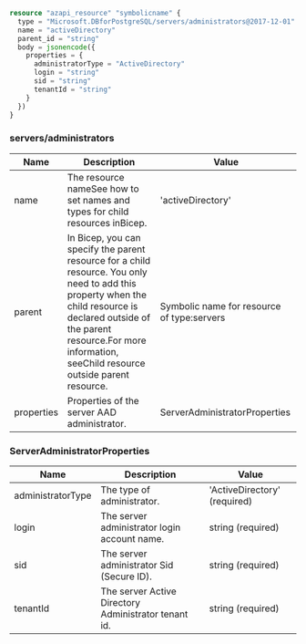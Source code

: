 ```terraform
resource "azapi_resource" "symbolicname" {
  type = "Microsoft.DBforPostgreSQL/servers/administrators@2017-12-01"
  name = "activeDirectory"
  parent_id = "string"
  body = jsonencode({
    properties = {
      administratorType = "ActiveDirectory"
      login = "string"
      sid = "string"
      tenantId = "string"
    }
  })
}

```

### servers/administrators

| Name | Description | Value |
|-|-|-|
| name | The resource nameSee how to set names and types for child resources inBicep. | 'activeDirectory' |
| parent | In Bicep, you can specify the parent resource for a child resource. You only need to add this property when the child resource is declared outside of the parent resource.For more information, seeChild resource outside parent resource. | Symbolic name for resource of type:servers |
| properties | Properties of the server AAD administrator. | ServerAdministratorProperties |


### ServerAdministratorProperties

| Name | Description | Value |
|-|-|-|
| administratorType | The type of administrator. | 'ActiveDirectory' (required) |
| login | The server administrator login account name. | string (required) |
| sid | The server administrator Sid (Secure ID). | string (required) |
| tenantId | The server Active Directory Administrator tenant id. | string (required) |


